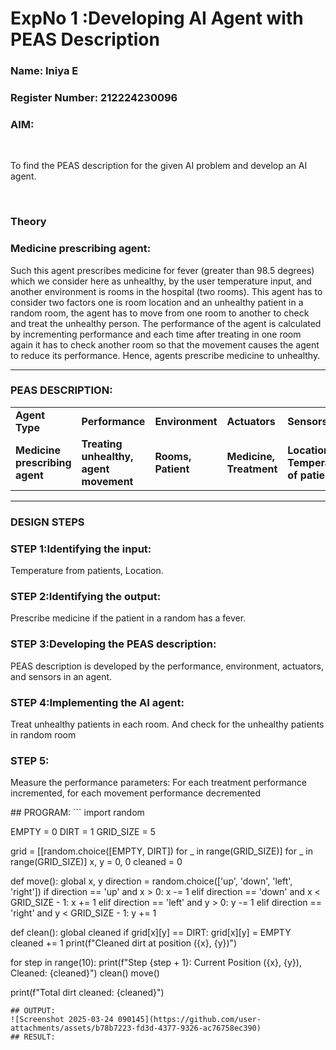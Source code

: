 <h1>ExpNo 1 :Developing AI Agent with PEAS Description</h1>
<h3>Name: Iniya E</h3>
<h3>Register Number: 212224230096</h3>


<h3>AIM:</h3>
<br>
<p>To find the PEAS description for the given AI problem and develop an AI agent.</p>
<br>
<h3>Theory</h3>
<h3>Medicine prescribing agent:</h3>
<p>Such this agent prescribes medicine for fever (greater than 98.5 degrees) which we consider here as unhealthy, by the user temperature input, and another environment is rooms in the hospital (two rooms). This agent has to consider two factors one is room location and an unhealthy patient in a random room, the agent has to move from one room to another to check and treat the unhealthy person. The performance of the agent is calculated by incrementing performance and each time after treating in one room again it has to check another room so that the movement causes the agent to reduce its performance. Hence, agents prescribe medicine to unhealthy.</p>
<hr>
<h3>PEAS DESCRIPTION:</h3>
<table>
  <tr>
    <td><strong>Agent Type</strong></td>
    <td><strong>Performance</strong></td>
     <td><strong>Environment</strong></td>
    <td><strong>Actuators</strong></td>
    <td><strong>Sensors</strong></td>
  </tr>
    <tr>
    <td><strong>Medicine prescribing agent</strong></td>
    <td><strong>Treating unhealthy, agent movement</strong></td>
     <td><strong>Rooms, Patient</strong></td>
    <td><strong>Medicine, Treatment</strong></td>
    <td><strong>Location, Temperature of patient</strong></td>
  </tr>
</table>
<hr>
<H3>DESIGN STEPS</H3>
<h3>STEP 1:Identifying the input:</h3>
<p>Temperature from patients, Location.</p>
<h3>STEP 2:Identifying the output:</h3>
<p>Prescribe medicine if the patient in a random has a fever.</p>
<h3>STEP 3:Developing the PEAS description:</h3>
<p>PEAS description is developed by the performance, environment, actuators, and sensors in an agent.</p>
<h3>STEP 4:Implementing the AI agent:</h3>
<p>Treat unhealthy patients in each room. And check for the unhealthy patients in random room</p>
<h3>STEP 5:</h3>
<p>Measure the performance parameters: For each treatment performance incremented, for each movement performance decremented</p>
## PROGRAM:
```
import random


EMPTY = 0
DIRT = 1
GRID_SIZE = 5


grid = [[random.choice([EMPTY, DIRT]) for _ in range(GRID_SIZE)] for _ in range(GRID_SIZE)]
x, y = 0, 0 
cleaned = 0  


def move():
    global x, y
    direction = random.choice(['up', 'down', 'left', 'right'])
    if direction == 'up' and x > 0:
        x -= 1
    elif direction == 'down' and x < GRID_SIZE - 1:
        x += 1
    elif direction == 'left' and y > 0:
        y -= 1
    elif direction == 'right' and y < GRID_SIZE - 1:
        y += 1

def clean():
    global cleaned
    if grid[x][y] == DIRT:
        grid[x][y] = EMPTY
        cleaned += 1
        print(f"Cleaned dirt at position ({x}, {y})")


for step in range(10):
    print(f"Step {step + 1}: Current Position ({x}, {y}), Cleaned: {cleaned}")
    clean()
    move()

print(f"Total dirt cleaned: {cleaned}")
```
## OUTPUT:
![Screenshot 2025-03-24 090145](https://github.com/user-attachments/assets/b78b7223-fd3d-4377-9326-ac76758ec390)
## RESULT:


